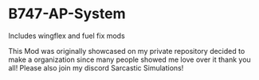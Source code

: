 # B747-AP-System


Includes wingflex and fuel fix mods


This Mod was originally showcased on my private repository decided to make a organization since many people showed me love over it thank you all!
Please also join my discord Sarcastic Simulations!
